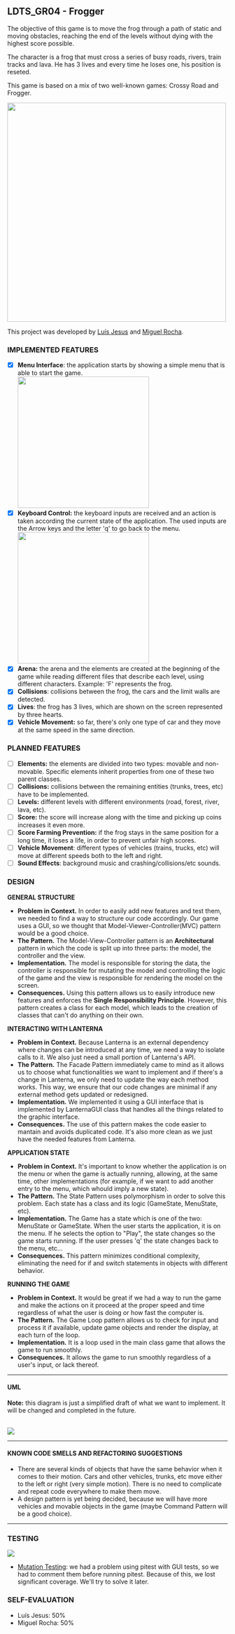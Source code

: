 ## LDTS_GR04 - Frogger

The objective of this game is to move the frog through a path of static and moving obstacles, reaching the end of
the levels without dying with the highest score possible. 

The character is a frog that must cross a series of busy roads, rivers, train tracks and lava. He has 3 lives and every time he loses one, his position is reseted.

This game is based on a mix of two well-known games: Crossy Road and Frogger.

<img src="/docs/mockup.jpeg" width="500"> 

This project was developed by [Luís Jesus](https://github.com/lfsjesus) and [Miguel Rocha](https://github.com/r00cha).

### IMPLEMENTED FEATURES

- [X] **Menu Interface**: the application starts by showing a simple menu that is able to start the game.
  <br>
  <img src="/docs/menu.gif" width="300"> 
- [X] **Keyboard Control:** the keyboard inputs are received and an action is taken according the current state of the application. The used inputs are the Arrow keys and the letter 'q' to go back to the menu.
  <br>
  <img src="/docs/frogger1.gif" width="300">
- [X] **Arena:** the arena and the elements are created at the beginning of the game while reading different files that describe each level, using different characters. Example: 'F' represents the frog.
- [X] **Collisions**: collisions between the frog, the cars and the limit walls are detected.
- [X] **Lives**: the frog has 3 lives, which are shown on the screen represented by three hearts.
- [X] **Vehicle Movement:** so far, there's only one type of car and they move at the same speed in the same direction.

### PLANNED FEATURES

- [ ] **Elements:** the elements are divided into two types: movable and non-movable. Specific elements inherit properties from one of these two parent classes.
- [ ] **Collisions:** collisions between the remaining entities (trunks, trees, etc) have to be implemented.
- [ ] **Levels:** different levels with different environments (road, forest, river, lava, etc).
- [ ] **Score:** the score will increase along with the time and picking up coins increases it even more. 
- [ ] **Score Farming Prevention:** if the frog stays in the same position for a long time, it loses a life, in order to prevent unfair high scores.
- [ ] **Vehicle Movement**: different types of vehicles (trains, trucks, etc) will move at different speeds both to the left and right.
- [ ] **Sound Effects**: background music and crashing/collisions/etc sounds.
 
### DESIGN

**GENERAL STRUCTURE**

- **Problem in Context.**  In order to easily add new features and test them, we needed to find a way to structure our code accordingly. Our game uses a GUI, so we thought that Model-Viewer-Controller(MVC) pattern would be a good choice.
- **The Pattern.** The Model-View-Controller pattern is an **Architectural** pattern in which the code is split up into three parts: the model, the controller and the view.
- **Implementation.**  The model is responsible for storing the data, the controller is responsible for mutating the model and controlling the logic of the game and the view is responsible for rendering the model on the screen.
- **Consequences.** Using this pattern allows us to easily introduce new features and enforces the **Single Responsibility Principle**. However, this pattern creates a class for each model, which leads to the creation of classes that can't do anything on their own.


**INTERACTING WITH LANTERNA**

- **Problem in Context.**  Because Lanterna is an external dependency where changes can be introduced at any time, we need a way to isolate calls to it. We also just need a small portion of Lanterna's API.
- **The Pattern.** The Facade Pattern immediately came to mind as it allows us to choose what functionalities we want to implement and if there's a change in Lanterna, we only need to update the way each method works. This way, we ensure that our code changes are minimal if any external method gets updated or redesigned.
- **Implementation.**  We implemented it using a GUI interface that is implemented by LanternaGUI class that handles all the things related to the graphic interface.
- **Consequences.** The use of this pattern makes the code easier to mantain and avoids duplicated code. It's also more clean as we just have the needed features from Lanterna.


**APPLICATION STATE**

- **Problem in Context.** It's important to know whether the application is on the menu or when the game is actually running, allowing, at the same time, other implementations (for example, if we want to add another entry to the menu, which whould imply a new state).
- **The Pattern.** The State Pattern uses polymorphism in order to solve this problem. Each state has a class and its logic (GameState, MenuState, etc). 
- **Implementation.** The Game has a state which is one of the two: MenuState or GameState. When the user starts the application, it is on the menu. If he selects the option to "Play", the state changes so the game starts running. If the user presses 'q' the state changes back to the menu, etc...
- **Consequences.** This pattern minimizes conditional complexity, eliminating the need for if and switch statements in objects with different behavior.

**RUNNING THE GAME**

- **Problem in Context.** It would be great if we had a way to run the game and make the actions on it proceed at the proper speed and time regardless of what the user is doing or how fast the computer is.
- **The Pattern.** The Game Loop pattern allows us to check for input and process it if available, update game objects and render the display, at each turn of the loop.
- **Implementation.** It is a loop used in the main class game that allows the game to run smoothly.
- **Consequences.** It allows the game to run smoothly regardless of a user's input, or lack thereof.

------
#### UML
**Note:** this diagram is just a simplified draft of what we want to implement. It will be changed and completed in the future.

<br>
<img src="/docs/UML_Frogger.png"> 

------

#### KNOWN CODE SMELLS AND REFACTORING SUGGESTIONS

- There are several kinds of objects that have the same behavior when it comes to their motion. Cars and other vehicles, trunks, etc move either to the left or right (very simple motion). There is no need to complicate and repeat code everywhere to make them move.
- A design pattern is yet being decided, because we will have more vehicles and movable objects in the game (maybe Command Pattern will be a good choice).

------
### TESTING

![](/docs/testcoverage.jpeg)
- [Mutation Testing](https://github.com/FEUP-LDTS-2022/project-l01gr04/blob/main/docs/Pitest/index.html): we had a problem using pitest with GUI tests, so we had to comment them before running pitest. Because of this, we lost significant coverage. We'll try to solve it later.

### SELF-EVALUATION


- Luís Jesus: 50%
- Miguel Rocha: 50%
